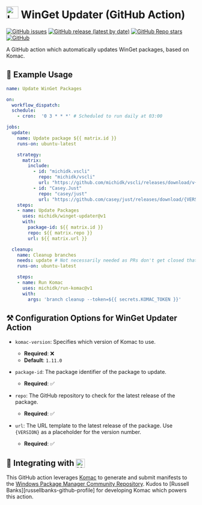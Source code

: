 <h1> <img src="https://rawcdn.githack.com/michidk/winget-updater/7ef56d9c40feb29e1592c0bf6c65eb1af3e77d4e/.github/images/github-actions-logo.png" width="32" height="32" alt="Logo" /> WinGet Updater (GitHub Action) </h1>

[![GitHub issues][github-issues-badge]](https://github.com/michidk/winget-updater/issues)
[![GitHub release (latest by date)][github-release-badge]](https://github.com/michidk/winget-updater/releases)
[![GitHub Repo stars][github-repo-stars-badge]](https://github.com/michidk/winget-updater/stargazers)
[![GitHub][github-license-badge]](https://github.com/michidk/winget-updater?tab=MIT-1-ov-file#readme)

A GitHub action which automatically updates WinGet packages, based on Komac.

## 📖 Example Usage

```yaml
name: Update WinGet Packages

on:
  workflow_dispatch:
  schedule:
    - cron:  '0 3 * * *' # Scheduled to run daily at 03:00

jobs:
  update:
    name: Update package ${{ matrix.id }}
    runs-on: ubuntu-latest

    strategy:
      matrix:
        include:
          - id: "michidk.vscli"
            repo: "michidk/vscli"
            url: "https://github.com/michidk/vscli/releases/download/v{VERSION}/vscli-x86_64-pc-windows-msvc.zip"
          - id: "Casey.Just"
            repo: "casey/just"
            url: "https://github.com/casey/just/releases/download/{VERSION}/just-{VERSION}-x86_64-pc-windows-msvc.zip"
    steps:
    - name: Update Packages
      uses: michidk/winget-updater@v1
      with:
        package-id: ${{ matrix.id }}
        repo: ${{ matrix.repo }}
        url: ${{ matrix.url }}

  cleanup:
    name: Cleanup branches
    needs: update # Not necessarily needed as PRs don't get closed that quick but still nice to have it in order
    runs-on: ubuntu-latest

    steps:
    - name: Run Komac
      uses: michidk/run-komac@v1
      with:
        args: 'branch cleanup --token=${{ secrets.KOMAC_TOKEN }}'
```


## ⚒️ Configuration Options for WinGet Updater Action

- `komac-version`: Specifies which version of Komac to use.
  - **Required**: ❌
  - **Default**: `1.11.0`

- `package-id`: The package identifier of the package to update.
  - **Required**: ✅

- `repo`: The GitHub repository to check for the latest release of the package.
  - **Required**: ✅

- `url`: The URL template to the latest release of the package. Use `{VERSION}` as a placeholder for the version number.
  - **Required**: ✅

<h2> 🚀 Integrating with <a href="https://github.com/russellbanks/Komac"> <img src="https://rawcdn.githack.com/michidk/winget-updater/7ef56d9c40feb29e1592c0bf6c65eb1af3e77d4e/.github/images/komac-logo.svg" height="24px" style="vertical-align:bottom" alt="Komac logo" /> </a></h2>

This GitHub action leverages [Komac][komac-repo] to generate and submit manifests to the [Windows Package Manager Community Repository][winget-pkgs-repo]. Kudos to [Russell Banks][russellbanks-github-profile] for developing Komac which powers this action.

[github-issues-badge]: https://img.shields.io/github/issues/michidk/winget-updater?logo=target
[github-release-badge]: https://img.shields.io/github/v/release/michidk/winget-updater?logo=github
[github-repo-stars-badge]: https://img.shields.io/github/stars/michidk/winget-updater?logo=githubsponsors
[github-license-badge]: https://img.shields.io/github/license/michidk/winget-updater?logo=gnu
[winget-pkgs-repo]: https://github.com/microsoft/winget-pkgs
[komac-repo]: https://github.com/russellbanks/komac
